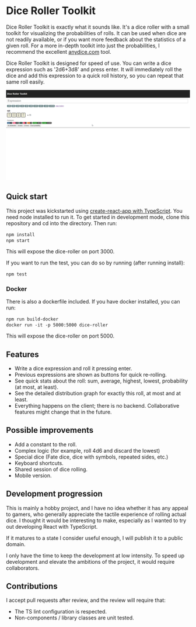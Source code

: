 # Dice Roller Toolkit

Dice Roller Toolkit is exactly what it sounds like. It's a dice roller with a small toolkit for visualizing the probabilities of rolls. It can be used when dice are not readily available, or if you want more feedback about the statistics of a given roll. For a more in-depth toolkit into just the probabilities, I recommend the excellent [anydice.com](https://anydice.com/) tool.

Dice Roller Toolkit is designed for speed of use. You can write a dice expression such as '2d6+3d8' and press enter. It will immediately roll the dice and add this expression to a quick roll history, so you can repeat that same roll easily.

![screenshot](res/screen.gif)

## Quick start

This project was kickstarted using [create-react-app with TypeScript](https://github.com/Microsoft/TypeScript-React-Starter). You need node installed to run it. To get started in development mode, clone this repository and cd into the directory. Then run:

```shell
npm install
npm start
```

This will expose the dice-roller on port 3000.

If you want to run the test, you can do so by running (after running install):

```shell
npm test
```

### Docker

There is also a dockerfile included. If you have docker installed, you can run:

```shell
npm run build-docker
docker run -it -p 5000:5000 dice-roller
```

This will expose the dice-roller on port 5000.

## Features

- Write a dice expression and roll it pressing enter.
- Previous expressions are shown as buttons for quick re-rolling.
- See quick stats about the roll: sum, average, highest, lowest, probability (at most, at least).
- See the detailed distribution graph for exactly this roll, at most and at least.
- Everything happens on the client; there is no backend. Collaborative features might change that in the future.

## Possible improvements

- Add a constant to the roll.
- Complex logic (for example, roll 4d6 and discard the lowest)
- Special dice (Fate dice, dice with symbols, repeated sides, etc.)
- Keyboard shortcuts.
- Shared session of dice rolling.
- Mobile version.

## Development progression

This is mainly a hobby project, and I have no idea whether it has any appeal to gamers, who generally appreciate the tactile experience of rolling actual dice. I thought it would be interesting to make, especially as I wanted to try out developing React with TypeScript.

If it matures to a state I consider useful enough, I will publish it to a public domain.

I only have the time to keep the development at low intensity. To speed up development and elevate the ambitions of the project, it would require collaborators.

## Contributions

I accept pull requests after review, and the review will require that:

- The TS lint configuration is respected.
- Non-components / library classes are unit tested.